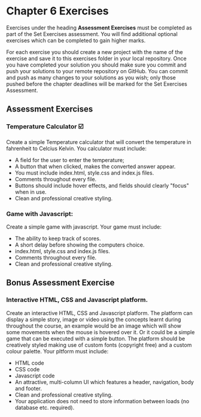 # Chapter 6 Exercises

Exercises under the heading **Assessment Exercises** must be completed as part of the Set Exercises assessment. You will find additional optional exercises which can be completed to gain higher marks.

For each exercise you should create a new project with the name of the exercise and save it to this exercises folder in your local repository. Once you have completed your solution you should make sure you commit and push your solutions to your remote repository on GitHub. You can commit and push as many changes to your solutions as you wish; only those pushed before the chapter deadlines will be marked for the Set Exercises Assessment.

## Assessment Exercises

### Temperature Calculator :ballot_box_with_check:

Create a simple Temperature calculator that will convert the temperature in fahrenheit to Celcius Kelvin. You calculator must include:

* A field for the user to enter the temperature;
* A button that when clicked, makes the converted answer appear.
* You must include index.html, style.css and index.js files.
* Comments throughout every file.
* Buttons should include hover effects, and fields should clearly "focus" when in use.
* Clean and professional creative styling.

### Game with Javascript:

Create a simple game with javascript. Your game must include:

* The ability to keep track of scores.
* A short delay before showing the computers choice.
* index.html, style.css and index.js files.
* Comments throughout every file.
* Clean and professional creative styling.

## Bonus Assessment Exercise

### Interactive HTML, CSS and Javascript platform.

Create an interactive HTML, CSS and Javascript platform. The platform can display a simple story, image or video using the concepts learnt during throughout the course, an example would be an image which will show some movements when the mouse is hovered over it. Or it could be a simple game that can be executed with a simple button. The platform should be creatively styled making use of custom fonts (copyright free) and a custom colour palette. Your pltform must include:

* HTML code 
* CSS code 
* Javascript code
* An attractive, multi-column UI which features a header, navigation, body and footer.
* Clean and professional creative styling.
* Your application does not need to store information between loads (no database etc. required). 
